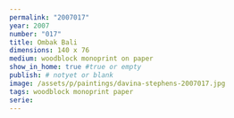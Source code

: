 ```yaml
---
permalink: "2007017"
year: 2007
number: "017"
title: Ombak Bali
dimensions: 140 x 76
medium: woodblock monoprint on paper
show_in_home: true #true or empty
publish: # notyet or blank
image: /assets/p/paintings/davina-stephens-2007017.jpg
tags: woodblock monoprint paper
serie:
---
```

